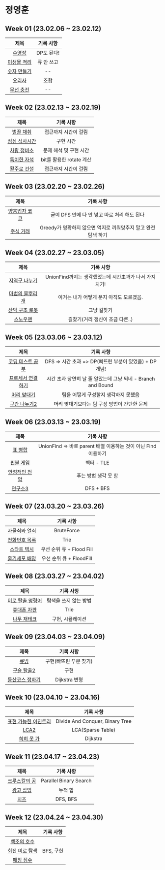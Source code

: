 # 정영훈
## Week 01 (23.02.06 ~ 23.02.12)
| 제목 | 기록 사항 |
| :---: | :---: | 
| [수영장](https://swexpertacademy.com/main/code/problem/problemDetail.do?contestProbId=AV5PpFQaAQMDFAUq) | DP도 된다! |
| [미생물 격리](https://swexpertacademy.com/main/code/problem/problemDetail.do?contestProbId=AV597vbqAH0DFAVl) | 큐 안 쓰고 |
| [숫자 만들기](https://swexpertacademy.com/main/code/problem/problemDetail.do?contestProbId=AWIeRZV6kBUDFAVH) | -- |
| [요리사](https://swexpertacademy.com/main/code/problem/problemDetail.do?contestProbId=AWIeUtVakTMDFAVH) | 조합 |
| [무선 충전](https://swexpertacademy.com/main/code/problem/problemDetail.do?contestProbId=AWXRDL1aeugDFAUo) | -- |

## Week 02 (23.02.13 ~ 23.02.19)
| 제목 | 기록 사항 |
| :---: | :---: |
| [벌꿀 채취](https://swexpertacademy.com/main/code/problem/problemDetail.do?contestProbId=AV5V4A46AdIDFAWu) | 접근까지 시간이 걸림 |
| [점심 식사시간](https://swexpertacademy.com/main/code/problem/problemDetail.do?contestProbId=AV5-BEE6AK0DFAVl) | 구현 시간 |
| [차량 정비소](https://swexpertacademy.com/main/code/problem/problemDetail.do?contestProbId=AV6c6bgaIuoDFAXy) | 문제 해석 및 구현 시간 |
| [특이한 자석](https://swexpertacademy.com/main/code/problem/problemDetail.do?contestProbId=AWIeV9sKkcoDFAVH) | bit를 활용한 rotate 계산 |
| [활주로 건설](https://swexpertacademy.com/main/code/problem/problemDetail.do?contestProbId=AWIeW7FakkUDFAVH) | 접근까지 시간이 걸림 |

## Week 03 (23.02.20 ~ 23.02.26)
| 제목 | 기록 사항 |
| :---: | :---: |
| [양봉업자 코코](https://pro.mincoding.co.kr/enterprise/contest/ssafy_9/275/problem/A%ED%98%95_%EA%B8%B0%EC%B6%9C1) | 굳이 DFS 안에 다 안 넣고 따로 처리 해도 된다 |
| [주식 거래](https://pro.mincoding.co.kr/enterprise/contest/ssafy_9/275/problem/A%ED%98%95_%EA%B8%B0%EC%B6%9C2) | Greedy가 명확하지 않으면 억지로 끼워맞추지 말고 완전 탐색 하기 |

## Week 04 (23.02.27 ~ 23.03.05)
| 제목 | 기록 사항 |
| :---: | :---: |
| [지역구 나누기](https://pro.mincoding.co.kr/enterprise/contest/ssafy_9/275/problem/A%ED%98%95_%EA%B8%B0%EC%B6%9C3) | UnionFind까지는 생각했었는데 시간초과가 나서 가지치기!
| [마법의 물뿌리개](https://pro.mincoding.co.kr/enterprise/contest/ssafy_9/275/problem/A%ED%98%95_%EA%B8%B0%EC%B6%9C4) | 이거는 내가 어떻게 푼지 아직도 모르겠음.
| [산악 구조 로봇](https://pro.mincoding.co.kr/enterprise/contest/ssafy_9/275/problem/A%ED%98%95_%EA%B8%B0%EC%B6%9C5) | 그냥 길찾기
| [스노우맨](https://pro.mincoding.co.kr/enterprise/contest/ssafy_9/275/problem/A%ED%98%95_%EA%B8%B0%EC%B6%9C6) | 길찾기(거리 갱신이 조금 다른..)

## Week 05 (23.03.06 ~ 23.03.12)
| 제목 | 기록 사항 |
| :---: | :---: |
| [코딩 테스트 공부](https://school.programmers.co.kr/learn/courses/30/lessons/118668) | DFS => 시간 초과 => DP(빠뜨린 부분이 있었음) + DP 개념! |
| [프로세서 연결하기](https://swexpertacademy.com/main/code/problem/problemDetail.do?contestProbId=AV4suNtaXFEDFAUf) | 시간 초과 당연히 날 줄 알았는데 그냥 되네 - Branch and Bound |
| [머리 맞대기](https://pro.mincoding.co.kr/problem-step/7/level/108/detail/M4_04) | 팀을 어떻게 구성할지 생각하지 못했음 |
| [구간 나누기2](https://www.acmicpc.net/problem/13397) | 머리 맞대기보다는 팀 구성 방법이 간단한 문제 |

## Week 06 (23.03.13 ~ 23.03.19)
| 제목 | 기록 사항 |
| :---: | :---: |
| [표 병합](https://school.programmers.co.kr/learn/courses/30/lessons/150366) | UnionFind => 바로 parent 배열 이용하는 것이 아닌 Find 이용하기 |
| [핀볼 게임](https://swexpertacademy.com/main/code/problem/problemDetail.do?contestProbId=AWXRF8s6ezEDFAUo) | 벡터 - TLE |
| [안정적인 전압](https://pro.mincoding.co.kr/enterprise/contest/ssafy_9/275/problem/Hyundai_03) | 푸는 방법 생각 못 함 |
| [연구소3](https://www.acmicpc.net/problem/17142) | DFS + BFS |

## Week 07 (23.03.20 ~ 23.03.26)
| 제목 | 기록 사항 |
| :---: | :---: |
| [자물쇠와 열쇠](https://school.programmers.co.kr/learn/courses/30/lessons/60059) | BruteForce |
| [전화번호 목록](https://www.acmicpc.net/problem/5052) | Trie |
| [스타트 택시](https://www.acmicpc.net/problem/19238) | 우선 순위 큐 + Flood Fill |
| [줄기세포 배양](https://swexpertacademy.com/main/code/problem/problemDetail.do?contestProbId=AWXRJ8EKe48DFAUo) | 우선 순위 큐 + FloodFill |

## Week 08 (23.03.27 ~ 23.04.02)
| 제목 | 기록 사항 |
| :---: | :---: |
| [미로 탈출 명령어](https://school.programmers.co.kr/learn/courses/30/lessons/150365) | 탐색을 쓰지 않는 방법 |
| [휴대폰 자판](https://www.acmicpc.net/problem/5670) | Trie |
| [나무 재테크](https://www.acmicpc.net/problem/16235) | 구현, 시뮬레이션 |

## Week 09 (23.04.03 ~ 23.04.09)
| 제목 | 기록 사항 |
| :---: | :---: |
| [큐빙](https://www.acmicpc.net/problem/5373) | 구현(빠뜨린 부분 찾기) |
| [구슬 탈출2](https://www.acmicpc.net/problem/13460) | 구현 |
| [등산코스 정하기](https://school.programmers.co.kr/learn/courses/30/lessons/118669) | Dijkstra 변형 |

## Week 10 (23.04.10 ~ 23.04.16)
| 제목 | 기록 사항 |
| :---: | :---: |
| [표현 가능한 이진트리](https://school.programmers.co.kr/learn/courses/30/lessons/150367) | Divide And Conquer, Binary Tree |
| [LCA2](https://www.acmicpc.net/problem/11438) | LCA(Sparse Table) |
| [히히 못 가](https://www.acmicpc.net/problem/24515) | Dijkstra |

## Week 11 (23.04.17 ~ 23.04.23)
| 제목 | 기록 사항 |
| :---: | :---: |
| [크루스칼의 공](https://www.acmicpc.net/problem/1396) | Parallel Binary Search |
| [광고 삽입](https://school.programmers.co.kr/learn/courses/30/lessons/72414) | 누적 합 |
| [치즈](https://www.acmicpc.net/problem/2636) | DFS, BFS |

## Week 12 (23.04.24 ~ 23.04.30)
| 제목 | 기록 사항 |
| :---: | :---: |
| [백조의 호수](https://www.acmicpc.net/problem/3197) |  |
| [회전 미로 탐색](https://www.acmicpc.net/problem/22949) | BFS, 구현 |
| [매칭 점수](https://school.programmers.co.kr/learn/courses/30/lessons/42893) |  |